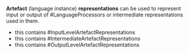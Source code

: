 **Artefact** (language instance) **representations** can be used to represent input or output of #LanguageProcessors or intermediate representations used in them.

* this contains #InputLevelArtefactRepresentations
* this contains #IntermediateArtefactRepresentations
* this contains #OutputLevelArtefactRepresentations
